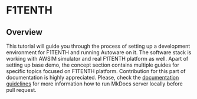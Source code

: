 # F1TENTH

## Overview

This tutorial will guide you through the process of setting up a development environment for F1TENTH and running Autoware on it. The software stack is working with AWSIM simulator and real F1TENTH platform as well. Apart of setting up base demo, the concept section contains multiple guides for specific topics focused on F1TENTH platform. Contribution for this part of documentation is highly appreciated. Please, check the [documentation guidelines](../../contributing/documentation-guidelines/#2-running-an-mkdocs-server-in-your-local-environment) for more information how to run MkDocs server locally before pull request.
